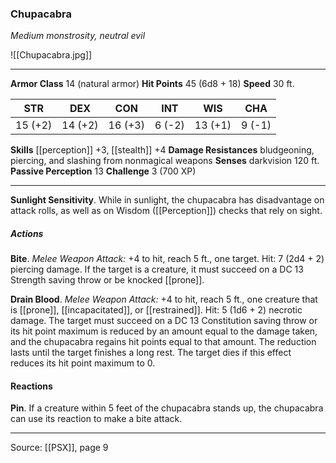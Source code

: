 ### Chupacabra
_Medium monstrosity, neutral evil_

![[Chupacabra.jpg]]




---

**Armor Class** 14 (natural armor)
**Hit Points** 45 (6d8 + 18)
**Speed** 30 ft.

| STR     | DEX     | CON     | INT     | WIS     | CHA     |
|---------|---------|---------|---------|---------|---------|
| 15 (+2) | 14 (+2) | 16 (+3) | 6 (-2) | 13 (+1) | 9 (-1) |

**Skills** [[perception]] +3, [[stealth]] +4
**Damage Resistances** bludgeoning, piercing, and slashing from nonmagical weapons
**Senses** darkvision 120 ft.
**Passive Perception** 13
**Challenge** 3 (700 XP)

---

**Sunlight Sensitivity**. While in sunlight, the chupacabra has disadvantage on attack rolls, as well as on Wisdom ([[Perception]]) checks that rely on sight.

##### Actions
**Bite**. _Melee Weapon Attack:_ +4 to hit, reach 5 ft., one target. Hit: 7 (2d4 + 2) piercing damage. If the target is a creature, it must succeed on a DC 13 Strength saving throw or be knocked [[prone]].

**Drain Blood**. _Melee Weapon Attack:_ +4 to hit, reach 5 ft., one creature that is [[prone]], [[incapacitated]], or [[restrained]]. Hit: 5 (1d6 + 2) necrotic damage. The target must succeed on a DC 13 Constitution saving throw or its hit point maximum is reduced by an amount equal to the damage taken, and the chupacabra regains hit points equal to that amount. The reduction lasts until the target finishes a long rest. The target dies if this effect reduces its hit point maximum to 0.

#### Reactions
**Pin**. If a creature within 5 feet of the chupacabra stands up, the chupacabra can use its reaction to make a bite attack.


---

Source: [[PSX]], page 9